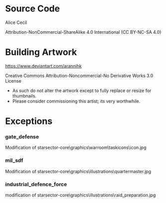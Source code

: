 # Source Code
Alice Cecil

Attribution-NonCommercial-ShareAlike 4.0 International (CC BY-NC-SA 4.0)

# Building Artwork
https://www.deviantart.com/arannihk

Creative Commons Attribution-Noncommercial-No Derivative Works 3.0 License
- As such do not alter the artwork except to fully replace or resize for thumbnails.
- Please consider commissioning this artist; its very worthwhile.

# Exceptions
### gate_defense
Modification of starsector-core\graphics\warroom\taskicons\icon.jpg

### mil_sdf
Modification of starsector-core\graphics\illustrations\quartermaster.jpg

### industrial_defence_force
modification of starsector-core\graphics\illustrations\raid_preparation.jpg